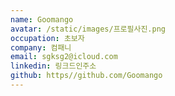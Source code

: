 ```yaml
---
name: Goomango
avatar: /static/images/프로필사진.png
occupation: 초보자
company: 컴패니
email: sgksg2@icloud.com
linkedin: 링크드인주소
github: https//github.com/Goomango
---
```

